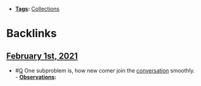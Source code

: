 - **[Tags](<Tags.md>):** [Collections](<Collections.md>)

# Backlinks
## [February 1st, 2021](<February 1st, 2021.md>)
- #[Q](<Q.md>) One subproblem is, how new comer join the [conversation](<conversation.md>) smoothly.
                - **[Observations](<Observations.md>):**

